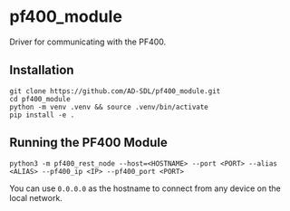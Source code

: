 # pf400_module

Driver for communicating with the PF400.

## Installation

```
git clone https://github.com/AD-SDL/pf400_module.git
cd pf400_module
python -m venv .venv && source .venv/bin/activate
pip install -e .
```

## Running the PF400 Module

```
python3 -m pf400_rest_node --host=<HOSTNAME> --port <PORT> --alias <ALIAS> --pf400_ip <IP> --pf400_port <PORT>
```

You can use `0.0.0.0` as the hostname to connect from any device on the local network.
